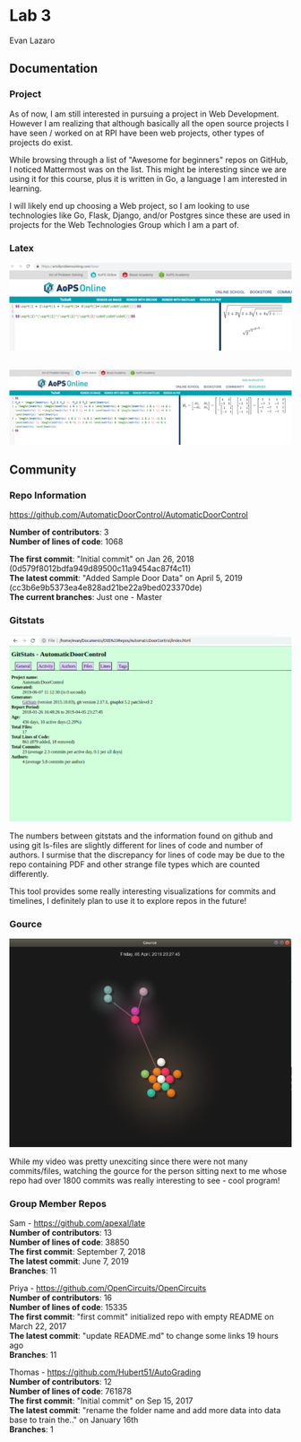 # Lab 3

Evan Lazaro

## Documentation

### Project

As of now, I am still interested in pursuing a project in Web Development. However I am realizing that although basically all the open source projects I have seen / worked on at RPI have been web projects, other types of projects do exist.

While browsing through a list of "Awesome for beginners" repos on GitHub, I noticed Mattermost was on the list. This might be interesting since we are using it for this course, plus it is written in Go, a language I am interested in learning.

I will likely end up choosing a Web project, so I am looking to use technologies like Go, Flask, Django, and/or Postgres since these are used in projects for the Web Technologies Group which I am a part of.

### Latex

![Latex1](Resources/Latex1.PNG) <br><br>

![Latex2](Resources/Latex2.PNG)

## Community

### Repo Information

https://github.com/AutomaticDoorControl/AutomaticDoorControl

**Number of contributors**: 3 <br>
**Number of lines of code**: 1068

**The first commit**: "Initial commit" on Jan 26, 2018  (0d579f8012bdfa949d89500c11a9454ac87f4c11) <br>
**The latest commit**: "Added Sample Door Data" on April 5, 2019 (cc3b6e9b5373ea4e828ad21be22a9bed023370de) <br>
**The current branches**: Just one - Master

### Gitstats

![gitstats](Resources/gitstats.png)

The numbers between gitstats and the information found on github and using git ls-files are slightly different for lines of code and number of authors. I surmise that the discrepancy for lines of code may be due to the repo containing PDF and other strange file types which are counted differently.

This tool provides some really interesting visualizations for commits and timelines, I definitely plan to use it to explore repos in the future!

### Gource

![gource](Resources/gource.png)

While my video was pretty unexciting since there were not many commits/files, watching the gource for the person sitting next to me whose repo had over 1800 commits was really interesting to see - cool program!

### Group Member Repos

Sam - https://github.com/apexal/late   <br>
**Number of contributors**: 13   <br>
**Number of lines of code**: 38850   <br>
**The first commit**: September 7, 2018  <br>
**The latest commit**: June 7, 2019   <br>
**Branches**: 11  <br>

Priya - https://github.com/OpenCircuits/OpenCircuits<br>
**Number of contributors**: 16   <br>
**Number of lines of code**: 15335   <br>
**The first commit**: "first commit" initialized repo with empty README on March 22, 2017<br>
**The latest commit**: "update README.md" to change some links 19 hours ago<br>
**Branches**: 11 <br>

Thomas - https://github.com/Hubert51/AutoGrading<br>
**Number of contributors**: 12 <br>
**Number of lines of code**: 761878 <br>
**The first commit**: "Initial commit" on Sep 15, 2017 <br>
**The latest commit**: "rename the folder name and add more data into data base to train the.." on January 16th  <br>
**Branches**: 1<br>
